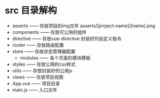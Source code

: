 
# src 目录解构
  - asserts —— 存放项目的img文件  asserts/[project-name]/[name].png
  - components —— 存放可公用的组件
  - directive —— 存放vue-directive 封装好的自定义指令
  - router	—— 	存放路由配置
  - store	—— 	存放状态管理器配置
  	- modules —— 各个页面的模块模板
  - styles	—— 存放公用的css样式
  - utils —— 	存放封装好的公用js 
  - views —— 存放项目视图
  - App.vue —— 项目目录
  - main.js —— 入口文件